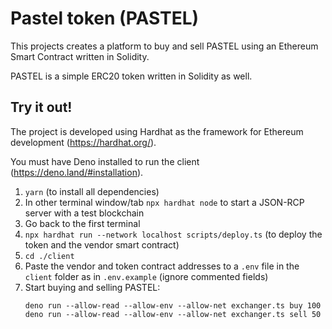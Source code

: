 # Pastel token (PASTEL)

This projects creates a platform to buy and sell PASTEL using an Ethereum Smart Contract written in Solidity.

PASTEL is a simple ERC20 token written in Solidity as well.

## Try it out!

The project is developed using Hardhat as the framework for Ethereum development (https://hardhat.org/).

You must have Deno installed to run the client (https://deno.land/#installation).

1. `yarn` (to install all dependencies)
2. In other terminal window/tab `npx hardhat node` to start a JSON-RCP server with a test blockchain
3. Go back to the first terminal
4. `npx hardhat run --network localhost scripts/deploy.ts` (to deploy the token and the vendor smart contract)
5. `cd ./client`
6. Paste the vendor and token contract addresses to a `.env` file in the `client` folder as in `.env.example` (ignore commented fields)
7. Start buying and selling PASTEL:
   ```shell
   deno run --allow-read --allow-env --allow-net exchanger.ts buy 100
   deno run --allow-read --allow-env --allow-net exchanger.ts sell 50
   ```

